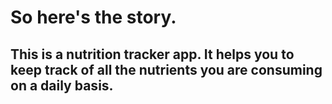# So here's the story.

## This is a nutrition tracker app. It helps you to keep track of all the nutrients you are consuming on a daily basis.